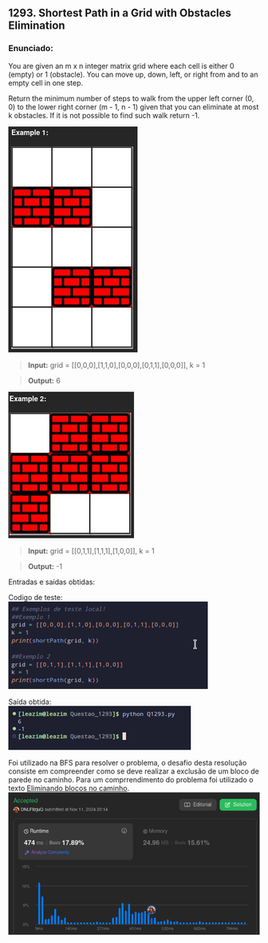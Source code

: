 ## 1293. Shortest Path in a Grid with Obstacles Elimination

### Enunciado:
You are given an m x n integer matrix grid where each cell is either 0 (empty) or 1 (obstacle). You can move up, down, left, or right from and to an empty cell in one step.

Return the minimum number of steps to walk from the upper left corner (0, 0) to the lower right corner (m - 1, n - 1) given that you can eliminate at most k obstacles. If it is not possible to find such walk return -1.

![Exemplo1](https://github.com/projeto-de-algoritmos-2024/Grafos1_LeetCodeExs/blob/master/Questoes/Questao_1293/Ex1.png "Exemplo1")

>**Input:** grid = [[0,0,0],[1,1,0],[0,0,0],[0,1,1],[0,0,0]], k = 1

>**Output:** 6

![Exemplo2](https://github.com/projeto-de-algoritmos-2024/Grafos1_LeetCodeExs/blob/master/Questoes/Questao_1293/Ex2.png "Exemplo2")

>**Input:** grid = [[0,1,1],[1,1,1],[1,0,0]], k = 1

>**Output:** -1

Entradas e saídas obtidas:

Codigo de teste:
<br>
![Exemplo2](https://github.com/projeto-de-algoritmos-2024/Grafos1_LeetCodeExs/blob/master/Questoes/Questao_1293/CodigoTeste.png "Exemplo2")

Saída obtida:
<br>
![Exemplo2](https://github.com/projeto-de-algoritmos-2024/Grafos1_LeetCodeExs/blob/master/Questoes/Questao_1293/OutputTeste.png "Exemplo2")

Foi utilizado na BFS para resolver o problema, o desafio desta resolução consiste em compreender como se deve realizar a exclusão de um bloco de parede no caminho.
Para um comprrendimento do problema foi utilizado o texto [Eliminando blocos no caminho](https://medium.com/algorithms-digest/shortest-path-in-a-grid-with-obstacles-elimination-ad0c07ed41c2).
<br>
![Submissao](https://github.com/projeto-de-algoritmos-2024/Grafos1_LeetCodeExs/blob/master/Questoes/Questao_1293/Aceita.png "Exercicio Submetido")
